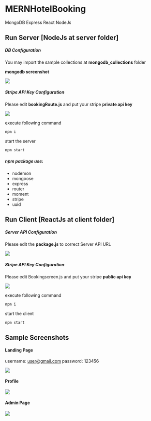 # MERNHotelBooking

MongoDB Express React NodeJs

## Run Server [NodeJs at server folder]

##### DB Configuration

You may import the sample collections at **mongodb_collections** folder

**mongodb screenshot**

<img src="https://github.com/ongyishen/MERNHotelBooking/blob/main/SampleDB.PNG?raw=true" />

##### Stripe API Key Configuration

Please edit **bookingRoute.js** and put your stripe **private api key**

<img src="https://github.com/ongyishen/MERNHotelBooking/blob/main/StripePrivateAPIKey.PNG?raw=true" />

execute following command

```bash
npm i
```

start the server

```bash
npm start
```

##### npm package use:

- nodemon
- mongoose
- express
- router
- moment
- stripe
- uuid

## Run Client [ReactJs at client folder]

##### Server API Configuration

Please edit the **package.js** to correct Server API URL

<img src="https://github.com/ongyishen/MERNHotelBooking/blob/main/ClientServerProxy.PNG?raw=true" />

##### Stripe API Key Configuration

Please edit Bookingscreen.js and put your stripe **public api key**

<img src="https://github.com/ongyishen/MERNHotelBooking/blob/main/StripePublicAPIKey.PNG?raw=true" />

execute following command

```bash
npm i
```

start the client

```bash
npm start
```

## Sample Screenshots

#### Landing Page

username: user@gmail.com
password: 123456

<img src="https://github.com/ongyishen/MERNHotelBooking/blob/main/Sample.gif?raw=true" />

#### Profile

<img src="https://github.com/ongyishen/MERNHotelBooking/blob/main/SampleCancel.gif?raw=true" />

#### Admin Page

<img src="https://github.com/ongyishen/MERNHotelBooking/blob/main/SampleAdmin.gif?raw=true" />
